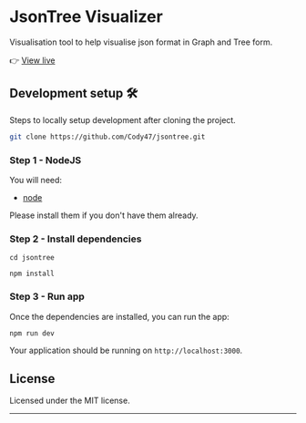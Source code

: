# JsonTree Visualizer

Visualisation tool to help visualise json format in Graph and Tree form.

👉 [View live](https://cody47-json.vercel.app/)


## Development setup 🛠

Steps to locally setup development after cloning the project.

```sh
git clone https://github.com/Cody47/jsontree.git
```

### Step 1 - NodeJS

You will need:

- [node](https://nodejs.org/)

Please install them if you don't have them already.

### Step 2 - Install dependencies

```shell
cd jsontree
```

```shell
npm install
```

### Step 3 - Run app

Once the dependencies are installed, you can run the app:

```shell
npm run dev
```

Your application should be running on `http://localhost:3000`.

## License

Licensed under the MIT license.

---
